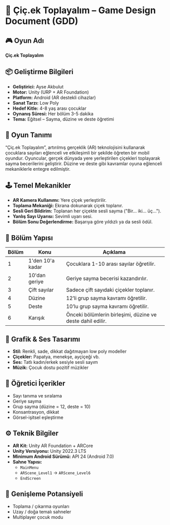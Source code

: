 # 🌸 Çiç.ek Toplayalım – Game Design Document (GDD)

## 🎮 Oyun Adı
**Çiç.ek Toplayalım**

## 📦 Geliştirme Bilgileri
- **Geliştirici:** Ayse Akbulut 
- **Motor:** Unity (URP + AR Foundation)  
- **Platform:** Android (AR destekli cihazlar)  
- **Sanat Tarzı:** Low Poly  
- **Hedef Kitle:** 4-8 yaş arası çocuklar  
- **Oynanış Süresi:** Her bölüm 3-5 dakika  
- **Tema:** Eğitsel – Sayma, düzine ve deste öğretimi

## 🧠 Oyun Tanımı
“Çiç.ek Toplayalım”, artırılmış gerçeklik (AR) teknolojisini kullanarak çocuklara sayıları eğlenceli ve etkileşimli bir şekilde öğreten bir mobil oyundur. Oyuncular, gerçek dünyada yere yerleştirilen çiçekleri toplayarak sayma becerilerini geliştirir. Düzine ve deste gibi kavramlar oyuna eğlenceli mekaniklerle entegre edilmiştir.

## 🕹️ Temel Mekanikler
- **AR Kamera Kullanımı:** Yere çiçek yerleştirilir.
- **Toplama Mekaniği:** Ekrana dokunarak çiçek toplanır.
- **Sesli Geri Bildirim:** Toplanan her çiçekte sesli sayma ("Bir... iki... üç...").
- **Yanlış Sayı Uyarısı:** Sevimli uyarı sesi.
- **Bölüm Sonu Değerlendirme:** Başarıya göre yıldızlı ya da sesli ödül.

## 🧩 Bölüm Yapısı

| Bölüm | Konu             | Açıklama                                                   |
|-------|------------------|------------------------------------------------------------|
| 1     | 1'den 10'a kadar | Çocuklara 1-10 arası sayılar öğretilir.                   |
| 2     | 10'dan geriye    | Geriye sayma becerisi kazandırılır.                        |
| 3     | Çift sayılar     | Sadece çift sayıdaki çiçekler toplanır.                    |
| 4     | Düzine           | 12’li grup sayma kavramı öğretilir.                        |
| 5     | Deste            | 10’lu grup sayma kavramı öğretilir.                        |
| 6     | Karışık          | Önceki bölümlerin birleşimi, düzine ve deste dahil edilir. |

## 🎨 Grafik & Ses Tasarımı
- **Stil:** Renkli, sade, dikkat dağıtmayan low poly modeller  
- **Çiçekler:** Papatya, menekşe, ayçiçeği vb.  
- **Ses:** Tatlı kadın/erkek sesiyle sesli sayım  
- **Müzik:** Çocuk dostu pozitif müzikler

## 🎯 Öğretici İçerikler
- Sayı tanıma ve sıralama
- Geriye sayma
- Grup sayma (düzine = 12, deste = 10)
- Konsantrasyon, dikkat
- Görsel-işitsel eşleştirme

## ⚙️ Teknik Bilgiler
- **AR Kit:** Unity AR Foundation + ARCore
- **Unity Versiyonu:** Unity 2022.3 LTS
- **Minimum Android Sürümü:** API 24 (Android 7.0)
- **Sahne Yapısı:**
  - `MainMenu`
  - `ARScene_Level1` → `ARScene_Level6`
  - `EndScreen`


## 🚀 Genişleme Potansiyeli
- Toplama / çıkarma oyunları
- Uzay / doğa temalı sahneler
- Multiplayer çocuk modu
